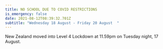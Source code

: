 ```yaml
---
title: NO SCHOOL DUE TO COVID RESTRICTIONS
is_emergency: false
date: 2021-08-12T08:39:32.701Z
subtitle: "Wednesday 18 August - Friday 20 August  "
---
```


New Zealand moved into Level 4 Lockdown at 11.59pm on Tuesday night, 17 August.

 
